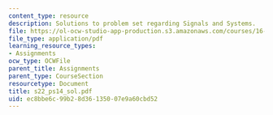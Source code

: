 ```yaml
---
content_type: resource
description: Solutions to problem set regarding Signals and Systems.
file: https://ol-ocw-studio-app-production.s3.amazonaws.com/courses/16-01-unified-engineering-i-ii-iii-iv-fall-2005-spring-2006/ec8bbe6c99b28d36135007e9a60cbd52_s22_ps14_sol.pdf
file_type: application/pdf
learning_resource_types:
- Assignments
ocw_type: OCWFile
parent_title: Assignments
parent_type: CourseSection
resourcetype: Document
title: s22_ps14_sol.pdf
uid: ec8bbe6c-99b2-8d36-1350-07e9a60cbd52
---
```

